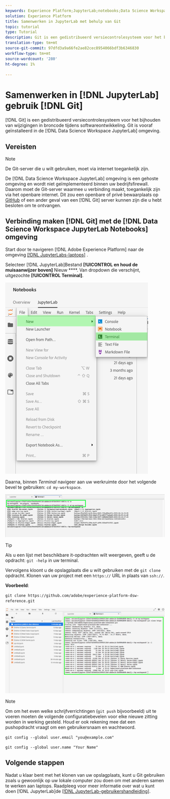 ```yaml
---
keywords: Experience Platform;JupyterLab;notebooks;Data Science Workspace;popular topics;Git;Github
solution: Experience Platform
title: Samenwerken in JupyterLab met behulp van Git
topic: tutorial
type: Tutorial
description: Git is een gedistribueerd versiecontrolesysteem voor het bijhouden van wijzigingen in broncode tijdens softwareontwikkeling. Git is vooraf geïnstalleerd in de JupyterLab-omgeving van de Data Science Workspace.
translation-type: tm+mt
source-git-commit: 97dfd3a9a66fe2ae82cec8954066bdf3b6346830
workflow-type: tm+mt
source-wordcount: '280'
ht-degree: 1%

---
```



# Samenwerken in [!DNL JupyterLab] gebruik [!DNL Git]

[!DNL Git] is een gedistribueerd versiecontrolesysteem voor het bijhouden van wijzigingen in broncode tijdens softwareontwikkeling. Git is vooraf geïnstalleerd in de [!DNL Data Science Workspace JupyterLab] omgeving.

## Vereisten

>[!NOTE]
>
> De Git-server die u wilt gebruiken, moet via internet toegankelijk zijn.

De [!DNL Data Science Workspace JupyterLab] omgeving is een gehoste omgeving en wordt niet geïmplementeerd binnen uw bedrijfsfirewall. Daarom moet de Git-server waarmee u verbinding maakt, toegankelijk zijn via het openbare internet. Dit zou een openbare of privé bewaarplaats op [GitHub](https://github.com/) of een ander geval van een [!DNL Git] server kunnen zijn die u hebt besloten om te ontvangen.

## Verbinding maken [!DNL Git] met de [!DNL Data Science Workspace JupyterLab Notebooks] omgeving

Start door te navigeren [!DNL Adobe Experience Platform] naar de omgeving [[!DNL JupyterLabs-laptops]](https://platform.adobe.com/notebooks/jupyterLab) .

Selecteer [!DNL JupyterLab]Bestand **[!UICONTROL en houd de muisaanwijzer boven]** Nieuw ****. Van dropdown die verschijnt, uitgezochte **[!UICONTROL Terminal]**.

![JupyterLab Nav](../images/jupyterlab/tutorials/open-terminal.png)

Daarna, binnen *Terminal* navigeer aan uw werkruimte door het volgende bevel te gebruiken: `cd my-workspace`.

![cd-werkruimte](../images/jupyterlab/tutorials/find-workspace.png)

>[!TIP]
>
> Als u een lijst met beschikbare it-opdrachten wilt weergeven, geeft u de opdracht: `git -help` in uw terminal.

Vervolgens kloont u de opslagplaats die u wilt gebruiken met de `git clone` opdracht. Klonen van uw project met een `https://` URL in plaats van `ssh://`.

**Voorbeeld**:

`git clone https://github.com/adobe/experience-platform-dsw-reference.git`

![klonen](../images/jupyterlab/tutorials/git-collaboration.png)

>[!NOTE]
>
> Om om het even welke schrijfverrichtingen (`git push` bijvoorbeeld) uit te voeren moeten de volgende configuratiebevelen voor elke nieuwe zitting worden in werking gesteld. Houd er ook rekening mee dat een pushopdracht vraagt om een gebruikersnaam en wachtwoord.
>
>`git config --global user.email "you@example.com"`
>
>`git config --global user.name "Your Name"`

## Volgende stappen

Nadat u klaar bent met het klonen van uw opslagplaats, kunt u Git gebruiken zoals u gewoonlijk op uw lokale computer zou doen om met anderen samen te werken aan laptops. Raadpleeg voor meer informatie over wat u kunt doen [!DNL JupyterLab]de [[!DNL JupyterLab-gebruikershandleiding]](./overview.md).
